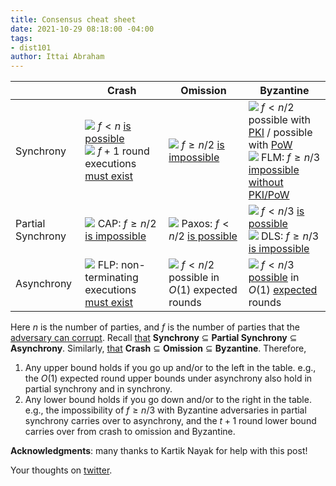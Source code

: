 ```yaml
---
title: Consensus cheat sheet
date: 2021-10-29 08:18:00 -04:00
tags:
- dist101
author: Ittai Abraham
---
```


| | Crash | Omission | Byzantine |
| --- | --- | ---- | --- |
| Synchrony |  ![](https://github.githubassets.com/images/icons/emoji/unicode/2714.png?v8) $f<n$ [is possible](https://decentralizedthoughts.github.io/2019-11-01-primary-backup/) <br /> ![](https://github.githubassets.com/images/icons/emoji/unicode/1f422.png?v8) $f+1$ round executions [must exist](https://decentralizedthoughts.github.io/2019-12-15-synchrony-uncommitted-lower-bound/)| ![](https://github.githubassets.com/images/icons/emoji/unicode/1f62d.png?v8) $f \geq n/2$ [is impossible](https://decentralizedthoughts.github.io/2019-11-02-primary-backup-for-2-servers-and-omission-failures-is-impossible/)| ![](https://github.githubassets.com/images/icons/emoji/unicode/2714.png?v8) $f<n/2$ possible with [PKI](https://decentralizedthoughts.github.io/2019-11-11-authenticated-synchronous-bft/) / possible with [PoW](https://decentralizedthoughts.github.io/2021-10-15-Nakamoto-Consensus/) <br /> ![](https://github.githubassets.com/images/icons/emoji/unicode/1f62d.png?v8) FLM: $f \geq n/3$ [impossible without PKI/PoW](https://decentralizedthoughts.github.io/2019-08-02-byzantine-agreement-is-impossible-for-$n-slash-leq-3-f$-is-the-adversary-can-easily-simulate/)|
| Partial Synchrony | ![](https://github.githubassets.com/images/icons/emoji/unicode/1f62d.png?v8) CAP: $f\geq n/2$ [is impossible](https://decentralizedthoughts.github.io/2023-07-09-CAP-two-servers-in-psynch/) | ![](https://github.githubassets.com/images/icons/emoji/unicode/2714.png?v8) Paxos: $f<n/2$ [is possible](https://decentralizedthoughts.github.io/2022-11-04-paxos-via-recoverable-broadcast/)|  ![](https://github.githubassets.com/images/icons/emoji/unicode/2714.png?v8) $f<n/3$ [is possible](http://pmg.csail.mit.edu/papers/osdi99.pdf) <br /> ![](https://github.githubassets.com/images/icons/emoji/unicode/1f62d.png?v8) DLS: $f \geq n/3$ [is impossible](https://decentralizedthoughts.github.io/2019-06-25-on-the-impossibility-of-byzantine-agreement-for-n-equals-3f-in-partial-synchrony/)|
| Asynchrony |  ![](https://github.githubassets.com/images/icons/emoji/unicode/1f422.png?v8) FLP: non-terminating executions [must exist](https://decentralizedthoughts.github.io/2019-12-15-asynchrony-uncommitted-lower-bound/)| ![](https://github.githubassets.com/images/icons/emoji/unicode/2714.png?v8) $f<n/2$ possible in $O(1)$ expected rounds| ![](https://github.githubassets.com/images/icons/emoji/unicode/2714.png?v8) $f<n/3$ [possible](https://dspace.mit.edu/bitstream/handle/1721.1/14368/20051076-MIT.pdf) in $O(1)$ [expected](https://decentralizedthoughts.github.io/2024-12-10-multi-world-vaba/) rounds|


Here $n$ is the number of parties, and $f$ is the number of parties that the [adversary can corrupt](https://decentralizedthoughts.github.io/2019-06-17-the-threshold-adversary/). Recall [that](https://decentralizedthoughts.github.io/2019-06-01-2019-5-31-models/) **Synchrony** $\subseteq$ **Partial Synchrony** $\subseteq$ **Asynchrony**. Similarly, [that](https://decentralizedthoughts.github.io/2019-06-07-modeling-the-adversary/) **Crash**  $\subseteq$ **Omission** $\subseteq$ **Byzantine**. Therefore,

1. Any upper bound holds if you go up and/or to the left in the table. e.g., the $O(1)$ expected round upper bounds under asynchrony also hold in partial synchrony and in synchrony.
2. Any lower bound holds if you go down and/or to the right in the table. e.g., the impossibility of $f \geq n/3$ with Byzantine adversaries in partial synchrony carries over to asynchrony, and the $t+1$ round lower bound carries over from crash to omission and Byzantine.

**Acknowledgments**: many thanks to Kartik Nayak for help with this post!

Your thoughts on [twitter](https://twitter.com/ittaia/status/1454065908415090696?s=20). 
